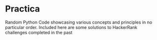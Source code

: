 # Practica
 Random Python Code showcasing various concepts and principles in no particular order. Included here are some solutions to HackerRank challenges completed in the past 
